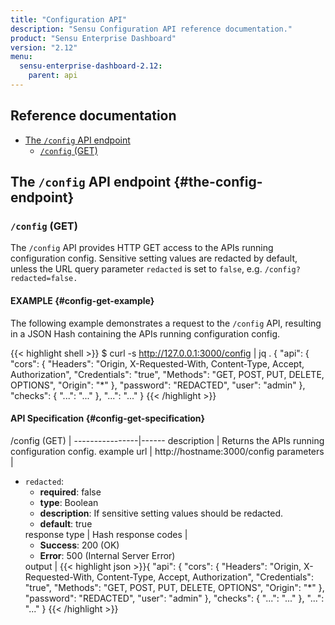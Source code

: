```yaml
---
title: "Configuration API"
description: "Sensu Configuration API reference documentation."
product: "Sensu Enterprise Dashboard"
version: "2.12"
menu:
  sensu-enterprise-dashboard-2.12:
    parent: api
---
```


## Reference documentation

- [The `/config` API endpoint](#the-config-endpoint)
  - [`/config` (GET)](#config-get)

## The `/config` API endpoint {#the-config-endpoint}

### `/config` (GET)

The `/config` API provides HTTP GET access to the APIs running
configuration config. Sensitive setting values are redacted by
default, unless the URL query parameter `redacted` is set to `false`,
e.g. `/config?redacted=false.`

#### EXAMPLE {#config-get-example}

The following example demonstrates a request to the `/config` API, resulting in
a JSON Hash containing the APIs running configuration config.

{{< highlight shell >}}
$ curl -s http://127.0.0.1:3000/config | jq .
{
  "api": {
    "cors": {
      "Headers": "Origin, X-Requested-With, Content-Type, Accept, Authorization",
      "Credentials": "true",
      "Methods": "GET, POST, PUT, DELETE, OPTIONS",
      "Origin": "*"
    },
    "password": "REDACTED",
    "user": "admin"
  },
  "checks": {
    "...": "..."
  },
  "...": "..."
}
{{< /highlight >}}

#### API Specification {#config-get-specification}

/config (GET) | 
----------------|------
description     | Returns the APIs running configuration config.
example url     | http://hostname:3000/config
parameters      | <ul><li>`redacted`:<ul><li>**required**: false</li><li>**type**: Boolean</li><li>**description**: If sensitive setting values should be redacted.</li><li>**default**: true</li></ul>
response type   | Hash
response codes  | <ul><li>**Success**: 200 (OK)</li><li>**Error**: 500 (Internal Server Error)</li></ul>
output          | {{< highlight json >}}{
  "api": {
    "cors": {
      "Headers": "Origin, X-Requested-With, Content-Type, Accept, Authorization",
      "Credentials": "true",
      "Methods": "GET, POST, PUT, DELETE, OPTIONS",
      "Origin": "*"
    },
    "password": "REDACTED",
    "user": "admin"
  },
  "checks": {
    "...": "..."
  },
  "...": "..."
}
{{< /highlight >}}
